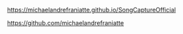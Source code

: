 ﻿https://michaelandrefraniatte.github.io/SongCaptureOfficial  
  
https://github.com/michaelandrefraniatte  